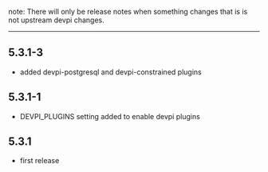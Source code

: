note: There will only be release notes when something changes that is is not upstream devpi changes.

<hr />

## 5.3.1-3

- added devpi-postgresql and devpi-constrained plugins

## 5.3.1-1

- DEVPI_PLUGINS setting added to enable devpi plugins

## 5.3.1

- first release
